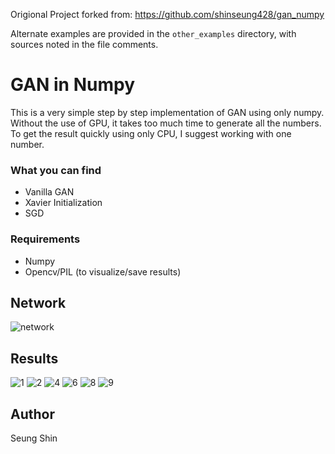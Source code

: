 Origional Project forked from: https://github.com/shinseung428/gan_numpy

Alternate examples are provided in the `other_examples` directory, with sources noted in the file comments.

# GAN in Numpy
This is a very simple step by step implementation of GAN using only numpy.  
Without the use of GPU, it takes too much time to generate all the numbers.  
To get the result quickly using only CPU, I suggest working with one number.  

### What you can find
* Vanilla GAN
* Xavier Initialization
* SGD

### Requirements  
* Numpy  
* Opencv/PIL (to visualize/save results)  

## Network  
![network](./results/network.png)

## Results
![1](./results/1.gif)
![2](./results/2.gif)
![4](./results/4.gif)
![6](./results/6.gif)
![8](./results/8.gif)
![9](./results/9.gif)

## Author  
Seung Shin

